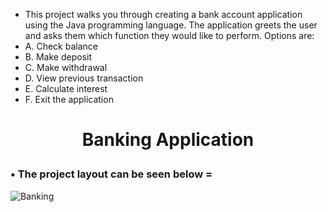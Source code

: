 
- This project walks you through creating a bank account application using the Java programming language. The application greets the user and asks them which function they would like to perform. Options are:
- A. Check balance
- B. Make deposit
- C. Make withdrawal 
- D. View previous transaction
- E. Calculate interest
- F. Exit the application

# <p align = "center" > Banking Application </p>   

###  • The project layout can be seen below = 


<p align = "center" >


![Banking](https://user-images.githubusercontent.com/76765079/104879192-5cc7dd00-592b-11eb-9857-1dfdd6db010c.gif)
